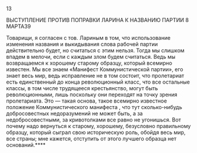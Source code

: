 13

ВЫСТУПЛЕНИЕ ПРОТИВ ПОПРАВКИ ЛАРИНА К НАЗВАНИЮ ПАРТИИ 8 МАРТА39

Товарищи, я согласен с тов. Лариным в том, что использование изменения названия и выкидывания слова рабочей партии действительно будет, но считаться с этим нельзя. Тогда мы слишком впадем в мелочи, если с каждым злом будем считаться. Ведь мы возвращаемся к хорошему старому образцу, который всемирно известен. Мы все знаем «Манифест Коммунистической партии», его знает весь мир, ведь исправление не в том состоит, что пролетариат есть единственный до конца революционный класс, что все остальные классы, в том числе трудящееся крестьянство, могут быть революционными, лишь поскольку они переходят на точку зрения пролетариата. Это — такая основа, та­кое всемирно известное положение Коммунистического манифеста , что тут сколько-нибудь добросовестных недоразумений не может быть, а за недобросовестными, за кривотолками все равно не угонишься. Вот почему надо вернуться к старому, хороше­му, безусловно правильному образцу, который сыграл свою историческую роль, обойдя весь мир, все страны; мне кажется, отступить от этого лучшего образца нет оснований.****